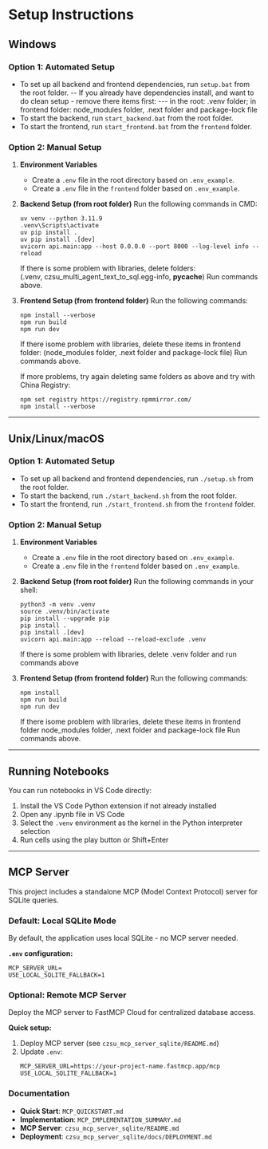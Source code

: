 # Setup Instructions

## Windows

### Option 1: Automated Setup
- To set up all backend and frontend dependencies, run `setup.bat` from the root folder.
-- If you already have dependencies install, and want to do clean setup - remove there items first:
--- in the root: .venv folder; in frontend folder: node_modules folder, .next folder and package-lock file
- To start the backend, run `start_backend.bat` from the root folder.
- To start the frontend, run `start_frontend.bat` from the `frontend` folder.

### Option 2: Manual Setup
1. **Environment Variables**
   - Create a `.env` file in the root directory based on `.env_example`.
   - Create a `.env` file in the `frontend` folder based on `.env_example`.
2. **Backend Setup (from root folder)**
   Run the following commands in CMD:
   ```
   uv venv --python 3.11.9
   .venv\Scripts\activate
   uv pip install .
   uv pip install .[dev]
   uvicorn api.main:app --host 0.0.0.0 --port 8000 --log-level info --reload
   ```
   
   If there is some problem with libraries, delete folders:  
   (.venv, czsu_multi_agent_text_to_sql.egg-info, __pycache__)
   Run commands above.
   
3. **Frontend Setup (from frontend folder)**
   Run the following commands:
   ```
   npm install --verbose
   npm run build
   npm run dev
   ```

   If there isome problem with libraries, delete these items in frontend folder:
   (node_modules folder, .next folder and package-lock file)
   Run commands above.
   
   If more problems, try again deleting same folders as above and try with China Registry:
   
   ```
   npm set registry https://registry.npmmirror.com/
   npm install --verbose
   ```

---

## Unix/Linux/macOS

### Option 1: Automated Setup
- To set up all backend and frontend dependencies, run `./setup.sh` from the root folder.
- To start the backend, run `./start_backend.sh` from the root folder.
- To start the frontend, run `./start_frontend.sh` from the `frontend` folder.

### Option 2: Manual Setup
1. **Environment Variables**
   - Create a `.env` file in the root directory based on `.env_example`.
   - Create a `.env` file in the `frontend` folder based on `.env_example`.
2. **Backend Setup (from root folder)**
   Run the following commands in your shell:
   ```
   python3 -m venv .venv
   source .venv/bin/activate
   pip install --upgrade pip
   pip install .
   pip install .[dev]
   uvicorn api.main:app --reload --reload-exclude .venv
   ```
   
   If there is some problem with libraries, delete .venv folder and run commands above
   
3. **Frontend Setup (from frontend folder)**
   Run the following commands:
   ```
   npm install
   npm run build
   npm run dev
   ```

   If there isome problem with libraries, delete these items in frontend folder
   node_modules folder, .next folder and package-lock file
   Run commands above.
---

## Running Notebooks
You can run notebooks in VS Code directly:

1. Install the VS Code Python extension if not already installed
2. Open any .ipynb file in VS Code
3. Select the `.venv` environment as the kernel in the Python interpreter selection
4. Run cells using the play button or Shift+Enter

---

## MCP Server

This project includes a standalone MCP (Model Context Protocol) server for SQLite queries.

### Default: Local SQLite Mode

By default, the application uses local SQLite - no MCP server needed.

**`.env` configuration:**
```env
MCP_SERVER_URL=
USE_LOCAL_SQLITE_FALLBACK=1
```

### Optional: Remote MCP Server

Deploy the MCP server to FastMCP Cloud for centralized database access.

**Quick setup:**

1. Deploy MCP server (see `czsu_mcp_server_sqlite/README.md`)
2. Update `.env`:
   ```env
   MCP_SERVER_URL=https://your-project-name.fastmcp.app/mcp
   USE_LOCAL_SQLITE_FALLBACK=1
   ```

### Documentation

- **Quick Start**: `MCP_QUICKSTART.md`
- **Implementation**: `MCP_IMPLEMENTATION_SUMMARY.md`
- **MCP Server**: `czsu_mcp_server_sqlite/README.md`
- **Deployment**: `czsu_mcp_server_sqlite/docs/DEPLOYMENT.md`

